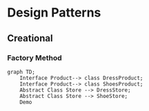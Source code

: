 # Design Patterns
## Creational
### Factory Method

```mermaid
graph TD;
    Interface Product--> class DressProduct;
    Interface Product--> class ShoesProduct;
    Abstract Class Store --> DressStore;
    Abstract Class Store --> ShoeStore;
    Demo
```
